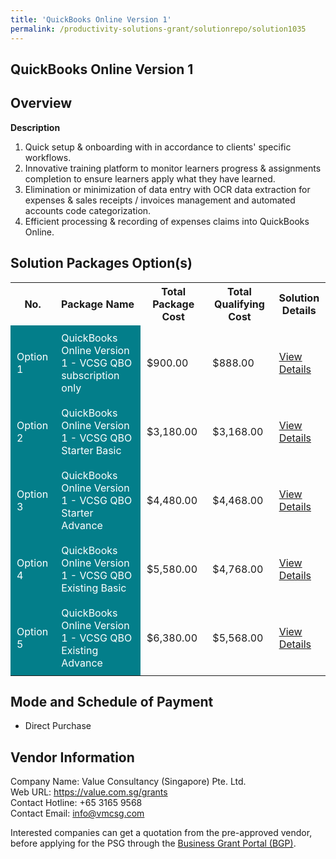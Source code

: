 ```yaml
---
title: 'QuickBooks Online Version 1'
permalink: /productivity-solutions-grant/solutionrepo/solution1035
---
```


## QuickBooks Online Version 1

## Overview

**Description**

1) Quick setup & onboarding with in accordance to clients' specific workflows.
2) Innovative training platform to monitor learners progress & assignments completion to ensure learners apply what they have learned.
3) Elimination or minimization of data entry with OCR data extraction for expenses & sales receipts / invoices management and automated accounts code categorization. 
4) Efficient processing & recording of expenses claims into QuickBooks Online.

## Solution Packages Option(s)

<table>
<tr>
<th><b>No.</b></th>
<th><b>Package Name</b></th>
<th><b>Total Package Cost</b></th>
<th><b>Total Qualifying Cost</b></th>
<th><b>Solution Details</b></th>
</tr>
<tr>
<td style='padding: 10px; background-color: #037E8A; color: #FFFFFF;'>Option 1</td>
<td style='padding: 10px; background-color: #037E8A; color: #FFFFFF;'>QuickBooks Online Version 1 - VCSG QBO subscription only</td>
<td style='padding: 10px;'>$900.00</td>
<td style='padding: 10px;'>$888.00</td>
<td style='padding: 10px;'><a href='/images/psg/Value_Consultancy_20200541_Desensitised_Annex_3_Part_1.pdf' target='_blank'>View Details</a></td>
</tr>
<tr>
<td style='padding: 10px; background-color: #037E8A; color: #FFFFFF;'>Option 2</td>
<td style='padding: 10px; background-color: #037E8A; color: #FFFFFF;'>QuickBooks Online Version 1 - VCSG QBO Starter Basic</td>
<td style='padding: 10px;'>$3,180.00</td>
<td style='padding: 10px;'>$3,168.00</td>
<td style='padding: 10px;'><a href='/images/psg/Value_Consultancy_20200541_Desensitised_Annex_3_Part_23.pdf' target='_blank'>View Details</a></td>
</tr>
<tr>
<td style='padding: 10px; background-color: #037E8A; color: #FFFFFF;'>Option 3</td>
<td style='padding: 10px; background-color: #037E8A; color: #FFFFFF;'>QuickBooks Online Version 1 - VCSG QBO Starter Advance</td>
<td style='padding: 10px;'>$4,480.00</td>
<td style='padding: 10px;'>$4,468.00</td>
<td style='padding: 10px;'><a href='/images/psg/Value_Consultancy_20200541_Desensitised_Annex_3_Part_45.pdf' target='_blank'>View Details</a></td>
</tr>
<tr>
<td style='padding: 10px; background-color: #037E8A; color: #FFFFFF;'>Option 4</td>
<td style='padding: 10px; background-color: #037E8A; color: #FFFFFF;'>QuickBooks Online Version 1 - VCSG QBO Existing Basic</td>
<td style='padding: 10px;'>$5,580.00</td>
<td style='padding: 10px;'>$4,768.00</td>
<td style='padding: 10px;'><a href='/images/psg/Value_Consultancy_20200541_Desensitised_Annex_3_Part_67.pdf' target='_blank'>View Details</a></td>
</tr>
<tr>
<td style='padding: 10px; background-color: #037E8A; color: #FFFFFF;'>Option 5</td>
<td style='padding: 10px; background-color: #037E8A; color: #FFFFFF;'>QuickBooks Online Version 1 - VCSG QBO Existing Advance</td>
<td style='padding: 10px;'>$6,380.00</td>
<td style='padding: 10px;'>$5,568.00</td>
<td style='padding: 10px;'><a href='/images/psg/Value_Consultancy_20200541_Desensitised_Annex_3_Part_89.pdf' target='_blank'>View Details</a></td>
</tr>
</table>

## Mode and Schedule of Payment

 - Direct Purchase

## Vendor Information

 Company Name: Value Consultancy (Singapore) Pte. Ltd.<br>Web URL: https://value.com.sg/grants<br>Contact Hotline: +65 3165 9568<br>Contact Email: info@vmcsg.com 

Interested companies can get a quotation from the pre-approved vendor, before applying for the PSG through the <a href='https://www.businessgrants.gov.sg/' target='_blank' rel='noopener'>Business Grant Portal (BGP)</a>.

<script src="/jquery/resize-tables.js"></script>
